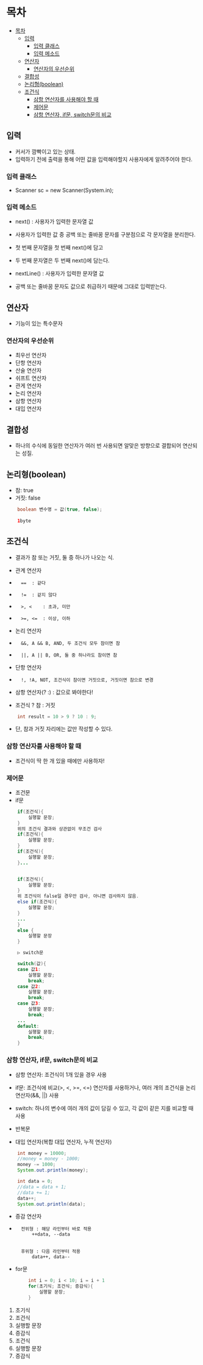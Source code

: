 # 목차
- [목차](#목차)
	- [입력](#입력)
		- [입력 클래스](#입력-클래스)
		- [입력 메소드](#입력-메소드)
	- [연산자](#연산자)
		- [연산자의 우선순위](#연산자의-우선순위)
	- [결합성](#결합성)
	- [논리형(boolean)](#논리형boolean)
	- [조건식](#조건식)
		- [삼항 연산자를 사용해야 할 때](#삼항-연산자를-사용해야-할-때)
		- [제어문](#제어문)
		- [삼항 연산자, if문, switch문의 비교](#삼항-연산자-if문-switch문의-비교)


## 입력
-	커서가 깜빡이고 있는 상태.
-	입력하기 전에 출력을 통해 어떤 값을 입력해야할지 사용자에게 알려주어야 한다.

### 입력 클래스
-	Scanner sc = new Scanner(System.in);

### 입력 메소드
-	next() : 사용자가 입력한 문자열 값
-	 사용자가 입력한 값 중 공백 또는 줄바꿈 문자를 구분점으로 각 문자열을 분리한다.
-	첫 번째 문자열을 첫 번째 next()에 담고
-  두 번째 문자열은 두 번째 next()에 담는다.

-	nextLine() : 사용자가 입력한 문자열 값
- 공백 또는 줄바꿈 문자도 값으로 취급하기 때문에 그대로 입력받는다.

## 연산자
-	기능이 있는 특수문자

### 연산자의 우선순위
-	최우선 연산자
-	단항 연산자
-	산술 연산자
-	쉬프트 연산자
-	관게 연산자
-	논리 연산자
-	삼항 연산자
-	대입 연산자

## 결합성
-	하나의 수식에 동일한 연산자가 여러 번 사용되면 알맞은 방향으로 결합되어 연산되는 성질.

## 논리형(boolean)
-	참: true
-	거짓: false
```java
	boolean 변수명 = 값(true, false);
	
	1byte
```
## 조건식
-	결과가 참 또는 거짓, 둘 중 하나가 나오는 식.

-	관계 연산자
-		==	: 같다
-		!=	: 같지 않다
-		>, <	: 초과, 미만
-		>=, <=	: 이상, 이하

-	논리 연산자
-		&&, A && B, AND, 두 조건식 모두 참이면 참
-		||, A || B, OR, 둘 중 하나라도 참이면 참

-	단항 연산자
-		!, !A, NOT, 조건식이 참이면 거짓으로, 거짓이면 참으로 변경

- 삼항 연산자(? :) : 값으로 봐야한다!
-	조건식 ? 참 : 거짓
```java
	int result = 10 > 9 ? 10 : 9;
```
-	단, 참과 거짓 자리에는 값만 작성할 수 있다.

### 삼항 연산자를 사용해야 할 때
-	조건식이 딱 한 개 있을 때에만 사용하자!

### 제어문
 - 조건문
- if문
```java		
	if(조건식){
		실행할 문장;
	}
	위의 조건식 결과와 상관없이 무조건 검사
	if(조건식){
		실행할 문장;
	}
	if(조건식){
		실행할 문장;
	}...


	if(조건식){
		실행할 문장;
	}
	위 조건식이 false일 경우만 검사, 아니면 검사하지 않음.
	else if(조건식){
		실행할 문장;
	}
	...
	}
	else {
		실행할 문장
	}

	▷ switch문

	switch(값){
	case 값1:
		실행할 문장;
		break;
	case 값2:
		실행할 문장;
		break;
	case 값3:
		실행할 문장;
		break;
	...
	default:
		실행할 문장;
		break;
	}
```
### 삼항 연산자, if문, switch문의 비교
-	삼항 연산자: 조건식이 1개 있을 경우 사용
-	if문: 조건식에 비교(>, <, >=, <=) 연산자를 사용하거나, 여러 개의 조건식을 논리 연산자(&&, ||) 사용
-	switch: 하나의 변수에 여러 개의 값이 담길 수 있고, 각 값이 같은 지를 비교할 때 사용

 - 반복문
-	대입 연산자(복합 대입 연산자, 누적 연산자)
```java	
	int money = 10000;
	//money = money - 1000;
	money -= 1000;
	System.out.println(money);

	int data = 0;
	//data = data + 1;
	//data += 1;
	data++;
	System.out.println(data);
```
-	증감 연산자
-		전위형 : 해당 라인부터 바로 적용
			++data, --data


		후위형 : 다음 라인부터 적용
			data++, data--

		
- for문
```java
		int i = 0; i < 10; i = i + 1
		for(초기식; 조건식; 증감식){
			실행할 문장;
		}
```
1.	 초기식
2.	 조건식
3.	 실행할 문장
4.	 증감식
5.	 조건식
6.	 실행할 문장
7.	 증감식





